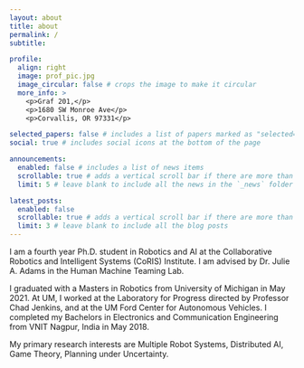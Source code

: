 ```yaml
---
layout: about
title: about
permalink: /
subtitle: 

profile:
  align: right
  image: prof_pic.jpg
  image_circular: false # crops the image to make it circular
  more_info: >
    <p>Graf 201,</p>
    <p>1680 SW Monroe Ave</p>
    <p>Corvallis, OR 97331</p>

selected_papers: false # includes a list of papers marked as "selected={true}"
social: true # includes social icons at the bottom of the page

announcements:
  enabled: false # includes a list of news items
  scrollable: true # adds a vertical scroll bar if there are more than 3 news items
  limit: 5 # leave blank to include all the news in the `_news` folder

latest_posts:
  enabled: false
  scrollable: true # adds a vertical scroll bar if there are more than 3 new posts items
  limit: 3 # leave blank to include all the blog posts
---
```


I am a fourth year Ph.D. student in Robotics and AI at the Collaborative Robotics and Intelligent Systems (CoRIS) Institute. I am advised by Dr. Julie A. Adams in the Human Machine Teaming Lab.

I graduated with a Masters in Robotics from University of Michigan in May 2021. At UM, I worked at the Laboratory for Progress directed by Professor Chad Jenkins, and at the UM Ford Center for Autonomous Vehicles. I completed my Bachelors in Electronics and Communication Engineering from VNIT Nagpur, India in May 2018.

My primary research interests are Multiple Robot Systems, Distributed AI, Game Theory, Planning under Uncertainty. 
